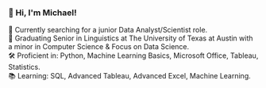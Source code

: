 ### 👋 Hi, I'm Michael!

🔭 Currently searching for a junior Data Analyst/Scientist role.<br/>
🏫 Graduating Senior in Linguistics at The University of Texas at Austin with a minor in Computer Science & Focus on Data Science.<br/>
🛠️ Proficient in: Python, Machine Learning Basics, Microsoft Office, Tableau, Statistics.<br/>
📚 Learning: SQL, Advanced Tableau, Advanced Excel, Machine Learning.<br/>
